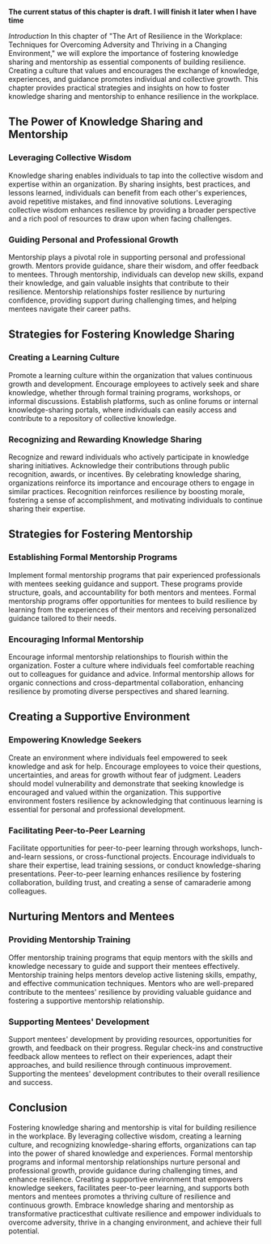 **The current status of this chapter is draft. I will finish it later when I have time**

*Introduction* In this chapter of "The Art of Resilience in the Workplace: Techniques for Overcoming Adversity and Thriving in a Changing Environment," we will explore the importance of fostering knowledge sharing and mentorship as essential components of building resilience. Creating a culture that values and encourages the exchange of knowledge, experiences, and guidance promotes individual and collective growth. This chapter provides practical strategies and insights on how to foster knowledge sharing and mentorship to enhance resilience in the workplace.

The Power of Knowledge Sharing and Mentorship
---------------------------------------------

### Leveraging Collective Wisdom

Knowledge sharing enables individuals to tap into the collective wisdom and expertise within an organization. By sharing insights, best practices, and lessons learned, individuals can benefit from each other's experiences, avoid repetitive mistakes, and find innovative solutions. Leveraging collective wisdom enhances resilience by providing a broader perspective and a rich pool of resources to draw upon when facing challenges.

### Guiding Personal and Professional Growth

Mentorship plays a pivotal role in supporting personal and professional growth. Mentors provide guidance, share their wisdom, and offer feedback to mentees. Through mentorship, individuals can develop new skills, expand their knowledge, and gain valuable insights that contribute to their resilience. Mentorship relationships foster resilience by nurturing confidence, providing support during challenging times, and helping mentees navigate their career paths.

Strategies for Fostering Knowledge Sharing
------------------------------------------

### Creating a Learning Culture

Promote a learning culture within the organization that values continuous growth and development. Encourage employees to actively seek and share knowledge, whether through formal training programs, workshops, or informal discussions. Establish platforms, such as online forums or internal knowledge-sharing portals, where individuals can easily access and contribute to a repository of collective knowledge.

### Recognizing and Rewarding Knowledge Sharing

Recognize and reward individuals who actively participate in knowledge sharing initiatives. Acknowledge their contributions through public recognition, awards, or incentives. By celebrating knowledge sharing, organizations reinforce its importance and encourage others to engage in similar practices. Recognition reinforces resilience by boosting morale, fostering a sense of accomplishment, and motivating individuals to continue sharing their expertise.

Strategies for Fostering Mentorship
-----------------------------------

### Establishing Formal Mentorship Programs

Implement formal mentorship programs that pair experienced professionals with mentees seeking guidance and support. These programs provide structure, goals, and accountability for both mentors and mentees. Formal mentorship programs offer opportunities for mentees to build resilience by learning from the experiences of their mentors and receiving personalized guidance tailored to their needs.

### Encouraging Informal Mentorship

Encourage informal mentorship relationships to flourish within the organization. Foster a culture where individuals feel comfortable reaching out to colleagues for guidance and advice. Informal mentorship allows for organic connections and cross-departmental collaboration, enhancing resilience by promoting diverse perspectives and shared learning.

Creating a Supportive Environment
---------------------------------

### Empowering Knowledge Seekers

Create an environment where individuals feel empowered to seek knowledge and ask for help. Encourage employees to voice their questions, uncertainties, and areas for growth without fear of judgment. Leaders should model vulnerability and demonstrate that seeking knowledge is encouraged and valued within the organization. This supportive environment fosters resilience by acknowledging that continuous learning is essential for personal and professional development.

### Facilitating Peer-to-Peer Learning

Facilitate opportunities for peer-to-peer learning through workshops, lunch-and-learn sessions, or cross-functional projects. Encourage individuals to share their expertise, lead training sessions, or conduct knowledge-sharing presentations. Peer-to-peer learning enhances resilience by fostering collaboration, building trust, and creating a sense of camaraderie among colleagues.

Nurturing Mentors and Mentees
-----------------------------

### Providing Mentorship Training

Offer mentorship training programs that equip mentors with the skills and knowledge necessary to guide and support their mentees effectively. Mentorship training helps mentors develop active listening skills, empathy, and effective communication techniques. Mentors who are well-prepared contribute to the mentees' resilience by providing valuable guidance and fostering a supportive mentorship relationship.

### Supporting Mentees' Development

Support mentees' development by providing resources, opportunities for growth, and feedback on their progress. Regular check-ins and constructive feedback allow mentees to reflect on their experiences, adapt their approaches, and build resilience through continuous improvement. Supporting the mentees' development contributes to their overall resilience and success.

Conclusion
----------

Fostering knowledge sharing and mentorship is vital for building resilience in the workplace. By leveraging collective wisdom, creating a learning culture, and recognizing knowledge-sharing efforts, organizations can tap into the power of shared knowledge and experiences. Formal mentorship programs and informal mentorship relationships nurture personal and professional growth, provide guidance during challenging times, and enhance resilience. Creating a supportive environment that empowers knowledge seekers, facilitates peer-to-peer learning, and supports both mentors and mentees promotes a thriving culture of resilience and continuous growth. Embrace knowledge sharing and mentorship as transformative practicesthat cultivate resilience and empower individuals to overcome adversity, thrive in a changing environment, and achieve their full potential.
